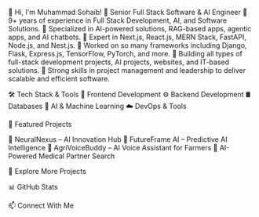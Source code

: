 👋 Hi, I'm Muhammad Sohaib!
🚀 Senior Full Stack Software & AI Engineer
🔹 9+ years of experience in Full Stack Development, AI, and Software Solutions.
🔹 Specialized in AI-powered solutions, RAG-based apps, agentic apps, and AI chatbots.
🔹 Expert in Next.js, React.js, MERN Stack, FastAPI, Node.js, and Nest.js.
🔹 Worked on so many frameworks including Django, Flask, Express.js, TensorFlow, PyTorch, and more.
🔹 Building all types of full-stack development projects, AI projects, websites, and IT-based solutions.
🔹 Strong skills in project management and leadership to deliver scalable and efficient software.

🛠️ Tech Stack & Tools
🚀 Frontend Development
⚙️ Backend Development
🛢️ Databases
🤖 AI & Machine Learning
☁️ DevOps & Tools

📌 Featured Projects

🚀 NeuralNexus – AI Innovation Hub
🌟 FutureFrame AI – Predictive AI Intelligence
🌾 AgriVoiceBuddy – AI Voice Assistant for Farmers
🏥 AI-Powered Medical Partner Search

🔎 Explore More Projects



📊 GitHub Stats




📫 Connect With Me


<!--
**MuhammadSohaibKhann/MuhammadSohaibKhann** is a ✨ _special_ ✨ repository because its `README.md` (this file) appears on your GitHub profile.

Here are some ideas to get you started:

- 🔭 I’m currently working on ...
- 🌱 I’m currently learning ...
- 👯 I’m looking to collaborate on ...
- 🤔 I’m looking for help with ...
- 💬 Ask me about ...
- 📫 How to reach me: ...
- 😄 Pronouns: ...
- ⚡ Fun fact: ...
-->
